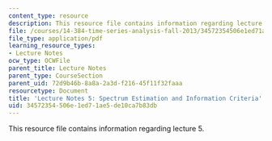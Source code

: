 ```yaml
---
content_type: resource
description: This resource file contains information regarding lecture 5.
file: /courses/14-384-time-series-analysis-fall-2013/34572354506e1ed71ae5de10ca7b83db_MIT14_384F13_lec5.pdf
file_type: application/pdf
learning_resource_types:
- Lecture Notes
ocw_type: OCWFile
parent_title: Lecture Notes
parent_type: CourseSection
parent_uid: 72d9b46b-8a8a-2a3d-f216-45f11f32faaa
resourcetype: Document
title: 'Lecture Notes 5: Spectrum Estimation and Information Criteria'
uid: 34572354-506e-1ed7-1ae5-de10ca7b83db
---
```

This resource file contains information regarding lecture 5.

